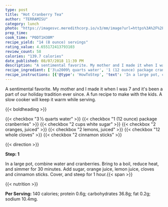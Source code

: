 ```yaml
---
type: post
title: "Hot Cranberry Tea"
author: "TERRAMISU"
category: lunch
photo: "https://imagesvc.meredithcorp.io/v3/mm/image?url=https%3A%2F%2Fimages.media-allrecipes.com%2Fuserphotos%2F1907738.jpg"
prep_time: 
cook_time: "P0DT1H30M"
recipe_yield: "14 (8 ounce) servings"
rating_value: 4.655172413793103
review_count: 58
calories: "139.7 calories"
date_published: 08/07/2018 11:39 PM
description: "A sentimental favorite. My mother and I made it when I was 7 and it's been a part of our holiday tradition ever since. A fun recipe to make with the kids. A slow cooker will keep it warm while serving."
recipe_ingredient: ['3\u2009½ quarts water', '1 (12 ounce) package cranberries', '2 cups white sugar', '2 oranges, juiced', '2 lemons, juiced', '12 whole cloves', '2 cinnamon sticks']
recipe_instructions: [{'@type': 'HowToStep', 'text': 'In a large pot, combine water and cranberries. Bring to a boil, reduce heat, and simmer for 30 minutes. Add sugar, orange juice, lemon juice, cloves and cinnamon sticks. Cover, and steep for 1 hour.\n'}]
---
```


A sentimental favorite. My mother and I made it when I was 7 and it's been a part of our holiday tradition ever since. A fun recipe to make with the kids. A slow cooker will keep it warm while serving. 

{{< boldheading >}}

{{< checkbox "3 ½ quarts water" >}}
{{< checkbox "1 (12 ounce) package cranberries" >}}
{{< checkbox "2 cups white sugar" >}}
{{< checkbox "2  oranges, juiced" >}}
{{< checkbox "2  lemons, juiced" >}}
{{< checkbox "12  whole cloves" >}}
{{< checkbox "2  cinnamon sticks" >}}


{{< direction >}}

**Step: 1**

In a large pot, combine water and cranberries. Bring to a boil, reduce heat, and simmer for 30 minutes. Add sugar, orange juice, lemon juice, cloves and cinnamon sticks. Cover, and steep for 1 hour.{{< span >}}

{{< nutrition >}}

**Per Serving:** 140 calories; protein 0.6g; carbohydrates 36.8g; fat 0.2g; sodium 10.4mg.